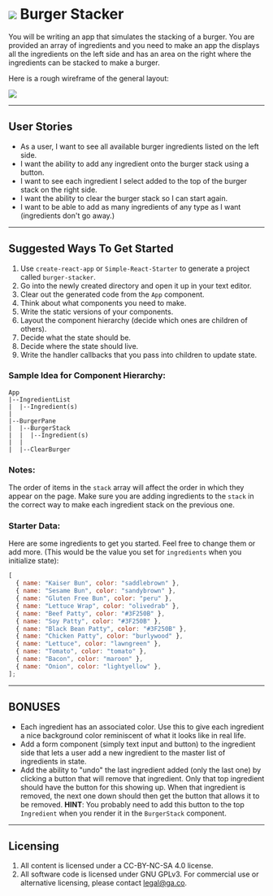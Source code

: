 # ![](https://ga-dash.s3.amazonaws.com/production/assets/logo-9f88ae6c9c3871690e33280fcf557f33.png) Burger Stacker

You will be writing an app that simulates the stacking of a burger. You are provided an array of ingredients and you need to make an app the displays all the ingredients on the left side and has an area on the right where the ingredients can be stacked to make a burger.

Here is a rough wireframe of the general layout:

![](https://i.imgur.com/beMtwGj.png)

---

## User Stories

- As a user, I want to see all available burger ingredients listed on the left side.
- I want the ability to add any ingredient onto the burger stack using a button.
- I want to see each ingredient I select added to the top of the burger stack on the right side.
- I want the ability to clear the burger stack so I can start again.
- I want to be able to add as many ingredients of any type as I want (ingredients don't go away.)

---

## Suggested Ways To Get Started

1. Use `create-react-app` or `Simple-React-Starter` to generate a project called `burger-stacker`.
2. Go into the newly created directory and open it up in your text editor.
3. Clear out the generated code from the `App` component.
4. Think about what components you need to make.
5. Write the static versions of your components.
6. Layout the component hierarchy (decide which ones are children of others).
7. Decide what the state should be.
8. Decide where the state should live.
9. Write the handler callbacks that you pass into children to update state.

### Sample Idea for Component Hierarchy:

```
App
|--IngredientList
|  |--Ingredient(s)
|
|--BurgerPane
|  |--BurgerStack
|  |  |--Ingredient(s)
|  |
|  |--ClearBurger
```

### Notes:

The order of items in the `stack` array will affect the order in which they appear on the page. Make sure you are adding ingredients to the `stack` in the correct way to make each ingredient stack on the previous one.

### Starter Data:

Here are some ingredients to get you started. Feel free to change them or add more. (This would be the value you set for `ingredients` when you initialize state):

```js
[
  { name: "Kaiser Bun", color: "saddlebrown" },
  { name: "Sesame Bun", color: "sandybrown" },
  { name: "Gluten Free Bun", color: "peru" },
  { name: "Lettuce Wrap", color: "olivedrab" },
  { name: "Beef Patty", color: "#3F250B" },
  { name: "Soy Patty", color: "#3F250B" },
  { name: "Black Bean Patty", color: "#3F250B" },
  { name: "Chicken Patty", color: "burlywood" },
  { name: "Lettuce", color: "lawngreen" },
  { name: "Tomato", color: "tomato" },
  { name: "Bacon", color: "maroon" },
  { name: "Onion", color: "lightyellow" },
];
```

---

## BONUSES

- Each ingredient has an associated color. Use this to give each ingredient a nice background color reminiscent of what it looks like in real life.
- Add a form component (simply text input and button) to the ingredient side that lets a user add a new ingredient to the master list of ingredients in state.
- Add the ability to "undo" the last ingredient added (only the last one) by clicking a button that will remove that ingredient. Only that top ingredient should have the button for this showing up. When that ingredient is removed, the next one down should then get the button that allows it to be removed. **HINT**: You probably need to add this button to the top `Ingredient` when you render it in the `BurgerStack` component.

---

## Licensing

1. All content is licensed under a CC-BY-NC-SA 4.0 license.
2. All software code is licensed under GNU GPLv3. For commercial use or alternative licensing, please contact legal@ga.co.

